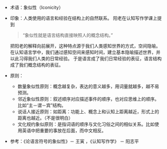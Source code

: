 + 术语：象似性（Iconicity）
+ 印象：人类使用的语言和经验在结构上的自然联系。
阳老在认知写作学课上提到

  > “象似性就是语言结构直接映照人的概念结构。”
  
  把阳老的解释向前展开，这种特点源于我们人类感知世界的方式，空间隐喻。
  在认知语言学中，我们通过感知空间来感知时间，建立基本隐喻描述世界，并以此习得我们人类的日常经验。
  于是语言成了我们日常经验的表征，语言结构成了我们概念结构的表征。
  
+ 原则：  
  - 数量象似性原则：概念越复杂，表达的意义越多，用词量就越多，越不易预测。
  - 邻近象似性原则：叙述顺序对应描述事件的顺序，也对应思维上的顺序。比如“主－谓－宾”结构。
  - 说话人接近原则：如距离：功能上、概念上和认知上距离越近，形式上的距离也越近。（不是很明白）
  - 文化规约象似原则：是指词语的顺序与文化习俗之间的相似关系。比如使用英语中把重要的事放在后面，而中文相反。
  
 + 参考：《论语言符号的象似性》－ 王寅 ，《认知写作学》 － 阳志平

  
  
  
  
